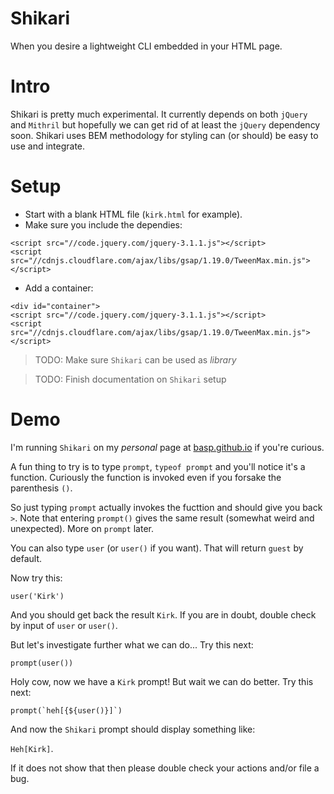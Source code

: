 # Shikari
When you desire a lightweight CLI embedded in your HTML page.

# Intro
Shikari is pretty much experimental. It currently depends on both 
`jQuery` and `Mithril` but hopefully we can get rid of at least the 
`jQuery` dependency soon. Shikari uses BEM methodology for styling
can (or should) be easy to use and integrate.

# Setup
* Start with a blank HTML file (`kirk.html` for example).
* Make sure you include the dependies: 
```
<script src="//code.jquery.com/jquery-3.1.1.js"></script>
<script src="//cdnjs.cloudflare.com/ajax/libs/gsap/1.19.0/TweenMax.min.js"></script>
```

* Add a container:
```
<div id="container">
<script src="//code.jquery.com/jquery-3.1.1.js"></script>
<script src="//cdnjs.cloudflare.com/ajax/libs/gsap/1.19.0/TweenMax.min.js"></script>
```

> TODO: Make sure `Shikari` can be used as *library*

> TODO: Finish documentation on `Shikari` setup 

# Demo
I'm running `Shikari` on my *personal* page at [basp.github.io](https://basp.github.io) if you're curious.

A fun thing to try is to type `prompt`, `typeof prompt` and you'll notice it's a function. Curiously
the function is invoked even if you forsake the parenthesis `()`. 

So just typing `prompt` actually invokes the fucttion and should give you back `>`. Note that entering 
`prompt()` gives the same result (somewhat weird and unexpected). More on `prompt` later.

You can also type `user` (or `user()` if you want). That will return `guest` by default.

Now try this:

    user('Kirk')

And you should get back the result `Kirk`. If you are in doubt, double check by input of `user`
or `user()`.

But let's investigate further what we can do... Try this next:

    prompt(user())

Holy cow, now we have a `Kirk` prompt! But wait we can do better. Try this next:

    prompt(`heh[{${user()}]`)

And now the `Shikari` prompt should display something like: 

`Heh[Kirk]`. 

If it does not show that then please double check your actions and/or file a bug.